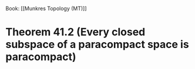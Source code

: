 Book: [[Munkres Topology (MT)]]
# Theorem 41.2 (Every closed subspace of a paracompact space is paracompact)
